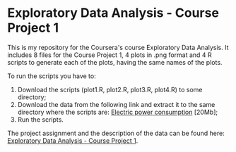 # Exploratory Data Analysis - Course Project 1

This is my repository for the Coursera's course Exploratory Data Analysis. It includes 8 files for the Course Project 1, 4 plots in .png format and 4 R scripts to generate each of the plots, having the same names of the plots.

To run the scripts you have to:

1.    Download the scripts (plot1.R, plot2.R, plot3.R, plot4.R) to some directory;   
2.    Download the data from the following link and extract it to the same directory where the scripts are:
[Electric power consumption](https://d396qusza40orc.cloudfront.net/exdata%2Fdata%2Fhousehold_power_consumption.zip) [20Mb];
3.    Run the scripts.

The project assignment and the description of the data can be found here:
[Exploratory Data Analysis - Course Project 1](https://class.coursera.org/exdata-030/human_grading/view/courses/975125/assessments/3/submissions).